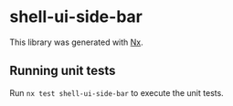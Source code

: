 # shell-ui-side-bar

This library was generated with [Nx](https://nx.dev).

## Running unit tests

Run `nx test shell-ui-side-bar` to execute the unit tests.

